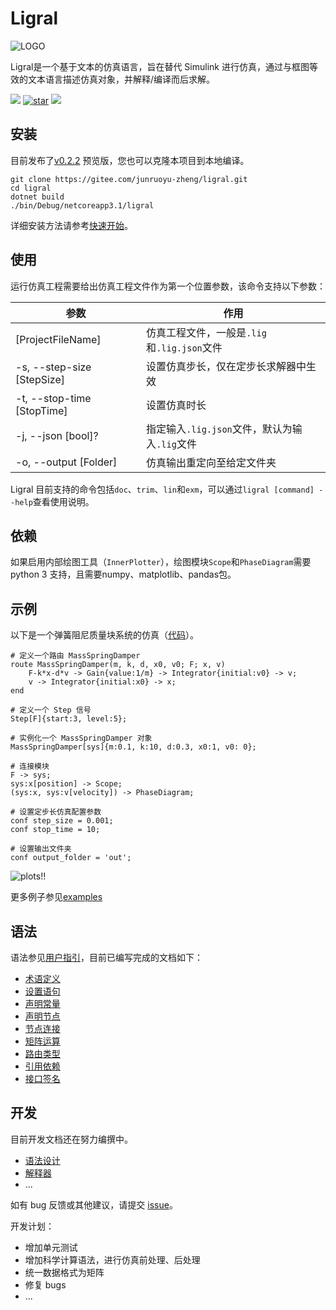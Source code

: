 <!-- Copyright (C) 2019-2021 Junruoyu Zheng. Home page: https://junruoyu-zheng.gitee.io/ligral

     Distributed under MIT license.
     See file LICENSE for detail or copy at https://opensource.org/licenses/MIT
-->

# Ligral

![LOGO](https://sued-wind.cc/static/img/ligral/ligral.png)

Ligral是一个基于文本的仿真语言，旨在替代 Simulink 进行仿真，通过与框图等效的文本语言描述仿真对象，并解释/编译而后求解。

<p>
<a href="https://gitee.com/junruoyu-zheng/ligral/releases/v0.2.1"><img src="https://img.shields.io/badge/版本-0.2.1-brightgreen"></img></a>
<a href='https://gitee.com/junruoyu-zheng/ligral/stargazers'><img src='https://gitee.com/junruoyu-zheng/ligral/badge/star.svg?theme=gray' alt='star'></img></a>
<a href="README_en.md"><img src="https://img.shields.io/badge/English-README-blue"></img></a>
</p>

## 安装

目前发布了[v0.2.2](https://gitee.com/junruoyu-zheng/ligral/releases/v0.2.2-beta) 预览版，您也可以克隆本项目到本地编译。

    git clone https://gitee.com/junruoyu-zheng/ligral.git
    cd ligral
    dotnet build
    ./bin/Debug/netcoreapp3.1/ligral

详细安装方法请参考[快速开始](doc/quick-start/README.md)。

## 使用

运行仿真工程需要给出仿真工程文件作为第一个位置参数，该命令支持以下参数：

|   参数        | 作用           |
|   --          | --            |
|  [ProjectFileName] |  仿真工程文件，一般是`.lig`和`.lig.json`文件      |
|  -s, --step-size [StepSize]    | 设置仿真步长，仅在定步长求解器中生效   |
|  -t, --stop-time [StopTime]    | 设置仿真时长 |
|  -j, --json [bool]?    | 指定输入`.lig.json`文件，默认为输入`.lig`文件 |
|  -o, --output [Folder] | 仿真输出重定向至给定文件夹                    |

Ligral 目前支持的命令包括`doc`、`trim`、`lin`和`exm`，可以通过`ligral [command] --help`查看使用说明。

## 依赖

如果启用内部绘图工具（`InnerPlotter`），绘图模块`Scope`和`PhaseDiagram`需要 python 3 支持，且需要numpy、matplotlib、pandas包。

## 示例

以下是一个弹簧阻尼质量块系统的仿真（[代码](examples/mass-spring-damper/main.lig)）。

    # 定义一个路由 MassSpringDamper
    route MassSpringDamper(m, k, d, x0, v0; F; x, v)
        F-k*x-d*v -> Gain{value:1/m} -> Integrator{initial:v0} -> v;
        v -> Integrator{initial:x0} -> x;
    end

    # 定义一个 Step 信号
    Step[F]{start:3, level:5};

    # 实例化一个 MassSpringDamper 对象
    MassSpringDamper[sys]{m:0.1, k:10, d:0.3, x0:1, v0: 0};

    # 连接模块
    F -> sys;
    sys:x[position] -> Scope;
    (sys:x, sys:v[velocity]) -> PhaseDiagram;

    # 设置定步长仿真配置参数
    conf step_size = 0.001;
    conf stop_time = 10;

    # 设置输出文件夹
    conf output_folder = 'out';

![plots!!](web/img/mass-spring-damper.gif)

更多例子参见[examples](examples/)

## 语法

语法参见[用户指引](doc/user-guide/README.md)，目前已编写完成的文档如下：

- [术语定义](doc/user-guide/terms.md)
- [设置语句](doc/user-guide/config.md)
- [声明常量](doc/user-guide/const.md)
- [声明节点](doc/user-guide/node.md)
- [节点连接](doc/user-guide/link.md)
- [矩阵运算](doc/user-guide/matrix.md)
- [路由类型](doc/user-guide/route.md)
- [引用依赖](doc/user-guide/import.md)
- [接口签名](doc/user-guide/signature.md)

## 开发

目前开发文档还在努力编撰中。

- [语法设计](doc/dev-guide/syntax.md)
- [解释器](doc/dev-guide/interpreter.md)
- ...

如有 bug 反馈或其他建议，请提交 [issue](https://gitee.com/junruoyu-zheng/ligral/issues)。

开发计划：

- 增加单元测试
- 增加科学计算语法，进行仿真前处理、后处理
- 统一数据格式为矩阵
- 修复 bugs
- ...
